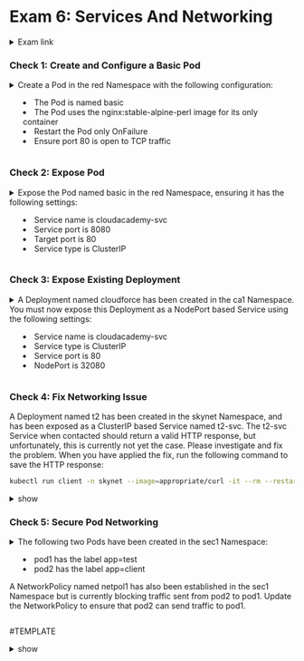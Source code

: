 # Exam 6: Services And Networking #
<details><summary>Exam link</summary>
https://cloudacademy.com/lab/ckad-practice-exam-services-networking/?context_resource=lp&context_id=3086
</p></details>

### Check 1: Create and Configure a Basic Pod ###
<details><summary>
Create a Pod in the red Namespace with the following configuration:
<ul><li>The Pod is named basic</li>
<li>The Pod uses the nginx:stable-alpine-perl image for its only container</li>
<li>Restart the Pod only OnFailure</li>
<li>Ensure port 80 is open to TCP traffic</li></ul></summary>
<p>
  
```bash
k run -n red basic --image=nginx:stable-alpine-perl --restart=OnFailure --port=80
```

</p>
</details>

### Check 2: Expose Pod ###
<details><summary>
Expose the Pod named basic in the red Namespace, ensuring it has the following settings:
<ul><li>Service name is cloudacademy-svc</li>
<li>Service port is 8080</li>
<li>Target port is 80</li>
<li>Service type is ClusterIP</li></ul></summary>
<p>
  
```bash
k expose pod basic -n red --name=cloudacademy-svc --port=8080 --target-port=80
```

</p>
</details>

### Check 3: Expose Existing Deployment ###
<details><summary>
A Deployment named cloudforce has been created in the ca1 Namespace. You must now expose this Deployment as a NodePort based Service using the following settings:
<ul><li>Service name is cloudacademy-svc</li>
<li>Service type is ClusterIP</li>
<li>Service port is 80</li>
<li>NodePort is 32080</li></ul></summary>
<p>
  
```bash
k expose deployment -n ca1 cloudforce --name=cloudforce-svc --port=80 --type=NodePort
k patch -n ca1 svc cloudforce-svc --patch '{"spec": {"ports": [{"port": 80, "nodePort": 32080}]}}'
```

</p>
</details>

### Check 4: Fix Networking Issue ###
A Deployment named t2 has been created in the skynet Namespace, and has been exposed as a ClusterIP based Service named t2-svc. The t2-svc Service when contacted should return a valid HTTP response, but unfortunately, this is currently not yet the case. Please investigate and fix the problem. When you have applied the fix, run the following command to save the HTTP response:
```bash
kubectl run client -n skynet --image=appropriate/curl -it --rm --restart=Never -- curl http://t2-svc:8080 > /home/ubuntu/svc-output.txt
```

<details><summary>show</summary>
<p>
  
```bash
k edit svc -n skynet t2-svc #Edit to change 'Selector' from t3 to t2
k run client -n skynet --image=appropriate/curl -it --rm --restart=Never -- curl http://t2-svc:8080 > /home/ubuntu/svc-output.txt
```
</p>
</details>

### Check 5: Secure Pod Networking ###
<details><summary>
The following two Pods have been created in the sec1 Namespace:
<ul><li>pod1 has the label app=test</li>
<li>pod2 has the label app=client</li></ul>
<p>A NetworkPolicy named netpol1 has also been established in the sec1 Namespace but is currently blocking traffic sent from pod2 to pod1. Update the NetworkPolicy to ensure that pod2 can send traffic to pod1.</p></summary>
<p>
  
```bash
  
```
</p>
</details>



#TEMPLATE
<details><summary>show</summary>
<p>
  
```bash

```
</p>
</details>

